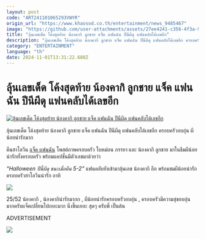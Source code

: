 ```yaml
---
layout: post
code: "ART241101065293VWYR"
origin_url: "https://www.khaosod.co.th/entertainment/news_9485467"
image: "https://github.com/user-attachments/assets/27ee4241-c356-4f3a-9742-d2a9070554da"
title: "ลุ้นเลขเด็ด โค้งสุดท้าย น้องคากิ ลูกชาย แจ็ค แฟนฉัน ปีนีผีดุ แฟนคลับได้เลขอีก"
description: "ลุ้นเลขเด็ด โค้งสุดท้าย น้องคากิ ลูกชาย แจ็ค แฟนฉัน ปีนีผีดุ แฟนคลับได้เลขอีก ครอบครัวอบอุ่น ผีน้อยน่ารักมาก คืนฮาโลวีน แจ็ค แฟนฉัน โพสต์ภาพครอบครัว"
category: "ENTERTAINMENT"
language: "th"
date: 2024-11-01T13:31:22.680Z
---
```


# ลุ้นเลขเด็ด โค้งสุดท้าย น้องคากิ ลูกชาย แจ็ค แฟนฉัน ปีนีผีดุ แฟนคลับได้เลขอีก

[![ลุ้นเลขเด็ด โค้งสุดท้าย น้องคากิ ลูกชาย แจ็ค แฟนฉัน ปีนีผีดุ แฟนคลับได้เลขอีก](https://www.khaosod.co.th/wpapp/uploads/2024/11/kakijacklotto111679998.jpg "ลุ้นเลขเด็ด โค้งสุดท้าย น้องคากิ ลูกชาย แจ็ค แฟนฉัน ปีนีผีดุ แฟนคลับได้เลขอีก")](https://www.khaosod.co.th/wpapp/uploads/2024/11/kakijacklotto111679998.jpg)

ลุ้นเลขเด็ด โค้งสุดท้าย น้องคากิ ลูกชาย แจ็ค แฟนฉัน ปีนีผีดุ แฟนคลับได้เลขอีก ครอบครัวอบอุ่น ผีน้อยน่ารักมาก

คืนฮาโลวีน [แจ็ค แฟนฉัน](https://www.instagram.com/p/DByfXsyzOoR/) โพสต์ภาพครอบครัว ใบหม่อน ภรรยา และ น้องคากิ ลูกชาย มาในธีมผีน้อยน่ารักทั้งครอบครัว พร้อมแคปชั่นมีตัวเลขมาด้วยว่า

_“Halloween ปีนี้ผีดุ ชนะเมื่อคืน 5-2”_ แฟนคลับยังเข้ามาลุ้นเลข น้องคากิ อีก พร้อมชมผีน้อยน่ารัก ครอบครัวฮาโลวีนน่ารัก อาทิ

[![](https://www.khaosod.co.th/wpapp/uploads/2024/11/kakijacklotto111671.jpg)](https://www.khaosod.co.th/wpapp/uploads/2024/11/kakijacklotto111671.jpg)

25/52 น้องคากิ , น้องคากิน่ารักมากก , ผีน้อยน่ารักครอบครัวอบอุ่น , ครอบครัวมีความสุขอบอุ่น มากครับแจ็คเปลี่ยนไปเยอะมาก นิ่งขึ้นเยอะ สุดๆ ครับพี่ เป็นต้น

ADVERTISEMENT

[![](https://www.khaosod.co.th/wpapp/uploads/2024/11/kakijacklotto111672.jpg)](https://www.khaosod.co.th/wpapp/uploads/2024/11/kakijacklotto111672.jpg)